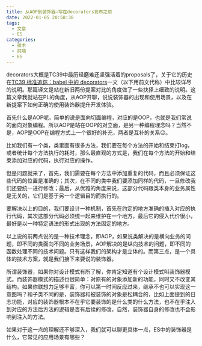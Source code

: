 ```yaml
---
title: 从AOP到装饰器—写在decorators发布之前
date: 2022-01-05 20:58:38
tags:
  - 文章
  - ES
categories:
  - 技术
  - 前端
  - ES
---
```


decorators大概是TC39中最历经磨难还坚强活着的proposals了，关于它的历史在[TC39 标准追踪：babel 中的 decorators](/blog/2018/09/22/TC39%20%E6%A0%87%E5%87%86%E8%BF%BD%E8%B8%AA%EF%BC%9Ababel%20%E4%B8%AD%E7%9A%84%20decorators/)一文（以下用前文代称）中比较详尽的说明。那篇译文是站在新旧两份提案对比的角度做了一些抉择上细致的说明。这篇文章我就站在PL的角度，从AOP开聊，说说装饰器的出现和使用场景，以及在新提案下如何正确的使用装饰器提升开发体验。

首先什么是AOP呢，简单的说是面向切面编程，对应的是OOP，也就是我们常说的面向对象编程。所以AOP是站在OOP的对立面，是另一种编程理念吗？当然不是，AOP是OOP在编程方式上一个很好的补充，两者是互补的关系😉。

比如我们有一个类，类里面有很多方法，我们要在每个方法的开始和结束打log，或者统计每个方法执行的耗时，那么最直观的方式是，我们在每个方法的开始和结束添加对应的代码，执行对应的操作。

但是问题就来了，首先，我们需要在每个方法中添加重复的代码，而且必须保证这些代码的位置是准确的；其次，在不同的类中我们要添加同样的代码，一旦修改我们还要统一进行修改；最后，从优雅的角度来说，这部分代码跟类本身的业务属性是无关的，它们是基于另一个逻辑目的而执行的。

要解决以上的目的，我们要设计一种机制，首先在约定的地方准确的插入对应的执行代码，其次这部分代码必须统一起来维护在一个地方，最后它的侵入代价很小，最好是以一种特定语法的形式出现的方法固定的地方。

以上说的前两点说的是一种技术理念，即AOP，如果说类解决的是横向业务的问题，即不同的类面向不同的业务场景，AOP解决的是纵向技术的问题，即不同的函数处理不同的技术问题。只有这样我们的架构才是立体的。而第三点，是一个具体的技术方案，就是我们接下来要说的装饰器。

所谓装饰器，如果你对设计模式有所了解，你肯定知道有个设计模式叫装饰器模式。而装饰器模式的描述也很简单：对原有的对象添加新的功能，同时又不改变其结构。如果你联想力足够丰富，你可以第一时间反应过来，继承不也可以实现这一意图吗？和子类不同的是，装饰器和被装饰的对象是松耦合的，比如上面提到的日志功能，对应的装饰器根本不在乎它要装饰的是什么类的什么方法，也不在乎注入到对应的方法后方法的逻辑是否有后续的修改，自然，装饰器自身的修改也不会影响到注入的方法。

如果对于这一点的理解还不够深入，我们就可以聊更具体一点，ES中的装饰器是什么，它常见的应用场景有哪些？

